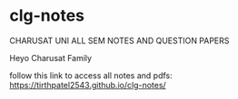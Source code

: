 # clg-notes
 CHARUSAT UNI ALL SEM NOTES AND QUESTION PAPERS 

Heyo Charusat Family

follow this link to access all notes and pdfs:
https://tirthpatel2543.github.io/clg-notes/
